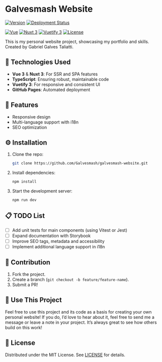 # Galvesmash Website

[![Version](https://img.shields.io/badge/version-0.5.0-blue?style=for-the-badge)](https://github.com/Galvesmash/galvesmash-website/releases)
[![Deployment Status](https://github.com/Galvesmash/galvesmash-website/actions/workflows/deploy.yml/badge.svg?style=for-the-badge)](https://github.com/Galvesmash/galvesmash-website/actions/workflows/deploy.yml)

[![Vue](https://img.shields.io/badge/vue-3.4.21-green)](https://vuejs.org/)
[![Nuxt 3](https://img.shields.io/badge/nuxt-3.10.3-brightgreen)](https://nuxtjs.org/)
[![Vuetify 3](https://img.shields.io/badge/vuetify-3.5.9-brightblue)](https://vuetifyjs.com/)
[![License](https://img.shields.io/github/license/Galvesmash/galvesmash-website)](./LICENSE)

This is my personal website project, showcasing my portfolio and skills.
Created by Gabriel Galves Taliatti.

## 🎨 Technologies Used
- **Vue 3** & **Nuxt 3**: For SSR and SPA features
- **TypeScript**: Ensuring robust, maintainable code
- **Vuetify 3**: For responsive and consistent UI
- **GitHub Pages**: Automated deployment

## 🚀 Features
- Responsive design
- Multi-language support with i18n
- SEO optimization

## ⚙️ Installation
1. Clone the repo:
   ```bash
   git clone https://github.com/Galvesmash/galvesmash-website.git
   ```
2. Install dependencies:
   ```bash
   npm install
   ```
3. Start the development server:
   ```bash
   npm run dev
   ```

## 📋 TODO List
- [ ] Add unit tests for main components (using Vitest or Jest)
- [ ] Expand documentation with Storybook
- [ ] Improve SEO tags, metadata and accessibility
- [ ] Implement additional language support in i18n

## 📄 Contribution
1. Fork the project.
2. Create a branch (`git checkout -b feature/feature-name`).
3. Submit a PR!

## 🔄 Use This Project
Feel free to use this project and its code as a basis for creating your own personal website!
If you do, I’d love to hear about it, feel free to send me a message or leave a note in your project.
It’s always great to see how others build on this work!

## 📜 License
Distributed under the MIT License. See [LICENSE](./LICENSE) for details.
